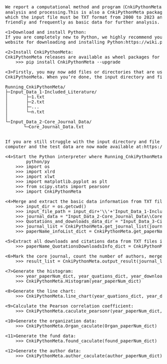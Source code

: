 <pre> 
We report a computational method and program（CnkiPythonMeta）based on the Python programming language for basic data 
analysis and processing.This is also a CnkiPythonMeta package for processing data from CNKI(https://www.cnki.net/),
which the input file must be TXT format from 2000 to 2023 and it will merge the TXT file into a single EXCEL file 
friendly and frequently as basic data for further analysis.

<1>Download and install Python:
If you are completely new to Python, we highly recommend you to get started with the Python from the Python official 
website for downloading and installing Python:https://wiki.python.org/moin/BeginnersGuide/Download.

<2>Install CnkiPythonMeta:
CnkiPythonMeta releases are available as wheel packages for Windows and Linux on PyPI. Install it using pip:  
 	>>> pip install CnkiPythonMeta --upgrade  
	
<3>Firstly, you may now add files or directories that are used to contruct the input directory and file for running 
CnkiPythonMeta. When you’re done, the input directory and file structure will look like this:
   
Running_CnkiPythonMeta/  
├─Input_Data_1-Included_Literature/  
│       ├─1.txt  
│       ├─2.txt  
│       ├─...  
│       └─n.txt  
│      
└─Input_Data_2-Core_Journal_Data/ 
       └─Core_Journal_Data.txt  


If you are still struggle with the input directory and file structure, you could directly copy the test data to your 
computer and the test data are now made available at:https://github.com/CnkiPythonMeta/CnkiPythonMeta/tree/main/raw_data.
	
<4>Start the Python interpreter where Running_CnkiPythonMeta is located, then import the Python package:  
	    python/py  
	>>> import os  
	>>> import xlrd  
	>>> import xlwt  
	>>> import matplotlib.pyplot as plt  
	>>> from scipy.stats import pearsonr
	>>> import CnkiPythonMeta  	

<4>Merge and extract the basic data information from TXT files into a single EXEL file and output the duplicate data:  
	>>> input_dir = os.getcwd()  
	>>> input_file_path = input_dir+'\\'+'Input_Data_1-Included_Literature\\'  
	>>> journal_data = "Input_Data_2-Core_Journal_Data\\Core_Journal_Data.txt"  
	>>> Quotations_and_downloads_data_dir = "Input_Data_3-Citations_and_Downloads_Data"  
	>>> journal_list = CnkiPythonMeta.get_journal_list(journal_data)  
	>>> paperName_infoList_dict = CnkiPythonMeta.get_paperName_infoList_dict(input_file_path)  
	
<5>Extract all downloads and citations data from TXT files into a single EXEL file:  
    >>> paperName_QuotationsDownloadsInfo_dict = CnkiPythonMeta.get_paperName_QuotationsDownloadsInfo_dict(Quotations_and_downloads_data_dir)  

<6>Mark the core journal, count the number of authors, merge all citations and downloads data:  
    >>> result_list = CnkiPythonMeta.output_result(journal_list, paperName_infoList_dict, paperName_QuotationsDownloadsInfo_dict)  
	
<7>Generate the histogram:  
	>>> year_paperNum_dict, year_quations_dict, year_downloads_dict, Organ_paperNum_dict, found_paperNum_dict, author_paperNum_dict = CnkiPythonMeta.get_year_paperNum_dict(result_list)  
	>>> CnkiPythonMeta.Histogram(year_paperNum_dict)  
	
<8>Generate the line chart:  
	>>> CnkiPythonMeta.line_chart(year_quations_dict, year_downloads_dict)  
  
<9>Calculate the Pearson correlation coefficient:  
	>>> CnkiPythonMeta.caculate_pearsonr(year_paperNum_dict, year_quations_dict, year_downloads_dict)  
	
<10>Generate the organization data:  
	>>> CnkiPythonMeta.Organ_caculate(Organ_paperNum_dict)  
	
<11>Generate the fund data:  
	>>> CnkiPythonMeta.found_caculate(found_paperNum_dict)  

<12>Generate the author data:  
	>>> CnkiPythonMeta.author_caculate(author_paperNum_dict)  
	
<pre> 	
	
